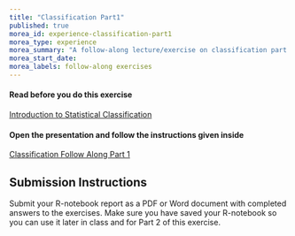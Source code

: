 ```yaml
---
title: "Classification Part1"
published: true
morea_id: experience-classification-part1
morea_type: experience
morea_summary: "A follow-along lecture/exercise on classification part 1"
morea_start_date: 
morea_labels: follow-along exercises
---
```


#### Read before you do this exercise
[Introduction to Statistical Classification](https://docs.google.com/document/d/1zrCR1Ehx35fsWgKe_ghSGL8SY9tFdeHgs3_lvPNT5pQ/edit?usp=drive_link)

#### Open the presentation and follow the instructions given inside
[Classification Follow Along Part 1](https://docs.google.com/presentation/d/1TFvvpjRHHDswmJcNzZA8V_EehuHQCJny/edit#slide=id.p1)

## Submission Instructions
Submit your R-notebook report as a PDF or Word document with completed answers to the exercises. Make sure you have saved your R-notebook so you can use it later in class and for Part 2 of this exercise.